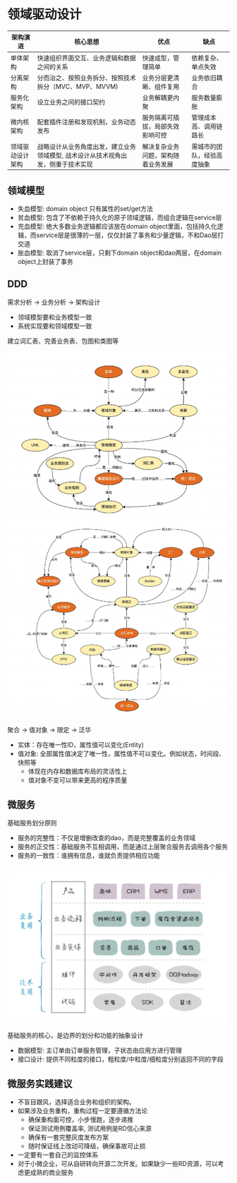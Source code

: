 # 领域驱动设计

| 架构演进         | 核心思想                                                                         | 优点                               | 缺点                       |
| ---------------- | -------------------------------------------------------------------------------- | ---------------------------------- | -------------------------- |
| 单体架构         | 快速组织界面交互、业务逻辑和数据之间的关系                                       | 快速成型，管理简单                 | 依赖复杂、单点失效         |
| 分离架构         | 分而治之、按照业务拆分、按照技术拆分（MVC、MVP、MVVM)                            | 业务分层更清晰、组件复用           | 业务依旧耦合               |
| 服务化架构       | 设立业务之间的接口契约                                                           | 业务解耦更内聚                     | 服务数量膨胀               |
| 微内核架构       | 配套插件注册和发现机制，业务动态发布                                             | 服务隔离可插拔，局部失效影响可控   | 管理成本高、调用链路长     |
| 领域驱动设计架构 | 战略设计从业务角度出发，建立业务领域模型, 战术设计从技术视角出发，侧重于技术实现 | 解决复杂业务问题，架构随着业务发展 | 需城市的团队，经验高度抽象 |

## 领域模型

- 失血模型: domain object 只有属性的set/get方法
- 贫血模型: 包含了不依赖于持久化的原子领域逻辑，而组合逻辑在service层
- 充血模型: 绝大多数业务逻辑都应该放在domain object里面，包括持久化逻辑，而service层是很薄的一层，仅仅封装了事务和少量逻辑，不和Dao层打交道
- 胀血模型: 取消了service层，只剩下domain object和dao两层，在domain object上封装了事务

## DDD

需求分析 -> 业务分析 -> 架构设计

- 领域模型要和业务模型一致
- 系统实现要和领域模型一致

建立词汇表、完善业务表、包图和类图等

![DDD1](./images/DDD_1.png)
![DDD2](./images/DDD_2.png)

聚合 -> 值对象 -> 限定 -> 泛华

- 实体：存在唯一性ID，属性值可以变化(Entity)
- 值对象: 全部属性值决定了唯一性，属性值不可以变化。例如状态，时间段、快照等
  - 体现在内存和数据库布局的灵活性上
  - 值对象不变可以带来更高的程序质量

## 微服务

基础服务划分原则

- 服务的完整性：不仅是增删改查的dao，而是完整覆盖的业务领域
- 服务的正交性：基础服务不互相调用，而是通过上层聚合服务去调用各个服务
- 服务的一致性：谁拥有信息，谁就负责提供相应功能

![微服务划分](images/微服务划分.png)

基础服务的核心，是边界的划分和功能的抽象设计

- 数据模型: 主订单由订单服务管理，子状态由应用方进行管理
- 接口设计: 提供不同粒度的接口，粗粒度/中粒度/细粒度分别返回不同的字段

## 微服务实践建议

- 不盲目跟风，选择适合业务和组织的架构。
- 如果涉及业务重构，重构过程一定要遵循方法论  
  - 确保重构面可控，小步慢跑，逐步递推
  - 保证测试用例覆盖率, 测试用例是RD信心来源
  - 确保有一套完整灰度发布方案
  - 随时保证线上改动可降级，确保事故可止损
- 一定要有一套自己的监控体系 
- 对于小微企业，可从自研转向开源二次开发。如果缺少一些RD资源，可以考虑更成熟的商业服务